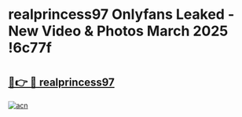 # realprincess97 Onlyfans Leaked - New Video & Photos March 2025 !6c77f

# <h2><a href="https://mvcy5e.iuczelnia.edu.pl?title=realprincess97&ref=6c77f">🔗👉 🔴 realprincess97</a></h2>

[![acn](https://github.com/user-attachments/assets/0f9c940e-d8b0-45ae-aac7-cd30a18b3e1c)](https://mvcy5e.iuczelnia.edu.pl?title=realprincess97&ref=6c77f)

